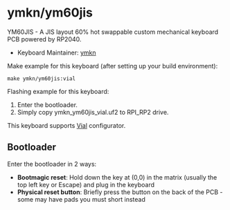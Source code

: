 # ymkn/ym60jis

YM60JIS - A JIS layout 60% hot swappable custom mechanical keyboard PCB powered by RP2040.

* Keyboard Maintainer: [ymkn](https://github.com/ymkn)

Make example for this keyboard (after setting up your build environment):

    make ymkn/ym60jis:vial

Flashing example for this keyboard:

1. Enter the bootloader.
2. Simply copy ymkn_ym60jis_vial.uf2 to RPI_RP2 drive.

This keyboard supports [Vial](https://get.vial.today/) configurator.

## Bootloader

Enter the bootloader in 2 ways:

* **Bootmagic reset**: Hold down the key at (0,0) in the matrix (usually the top left key or Escape) and plug in the keyboard
* **Physical reset button**: Briefly press the button on the back of the PCB - some may have pads you must short instead
